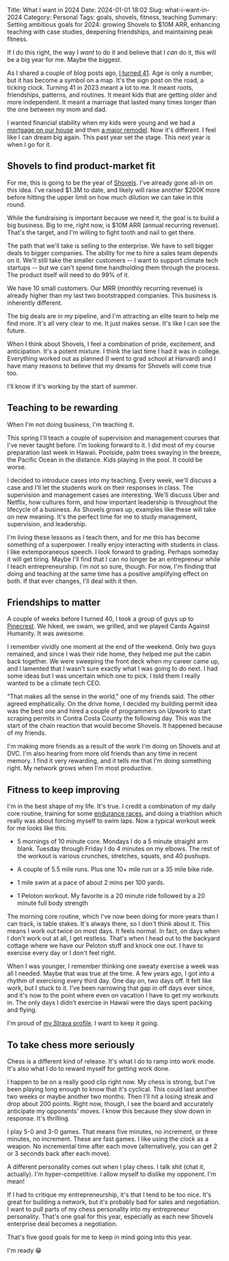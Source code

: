 Title: What I want in 2024
Date: 2024-01-01 18:02
Slug: what-i-want-in-2024
Category: Personal
Tags: goals, shovels, fitness, teaching
Summary: Setting ambitious goals for 2024: growing Shovels to $10M ARR, enhancing teaching with case studies, deepening friendships, and maintaining peak fitness.

If I do this right, the way I *want* to do it and believe that I *can* do it, this will be a big year for me. Maybe the biggest. 

As I shared a couple of blog posts ago, [I turned 41]({filename}happy-41st-birthday-to-me.md). Age is only a number, but it has become a symbol on a map. It's the sign post on the road, a ticking clock. Turning 41 in 2023 meant a lot to me. It meant roots, friendships, patterns, and routines. It meant kids that are getting older and more independent. It meant a marriage that lasted many times longer than the one between my mom and dad.

I wanted financial stability when my kids were young and we had a [mortgage on our house]({filename}an-ode-to-the-suburbs.md) and then [a major remodel]({filename}how-we-did-our-home-addition-and-remodel.md). Now it's different. I feel like I can dream big again. This past year set the stage. This next year is when I go for it.

## Shovels to find product-market fit

For me, this is going to be the year of [Shovels]({filename}business-evaluation-shovels.md). I've already gone all-in on this idea. I've raised $1.3M to date, and likely will raise another $200K more before hitting the upper limit on how much dilution we can take in this round. 

While the fundraising is important because we need it, the goal is to build a big business. Big to me, right now, is $10M ARR (annual recurring revenue). That's the target, and I'm willing to fight tooth and nail to get there.

The path that we'll take is selling to the enterprise. We have to sell bigger deals to bigger companies. The ability for me to hire a sales team depends on it. We'll still take the smaller customers -- I want to support climate tech startups -- but we can't spend time handholding them through the process. The product itself will need to do 99% of it. 

We have 10 small customers. Our MRR (monthly recurring revenue) is already higher than my last two bootstrapped companies. This business is inherently different. 

The big deals are in my pipeline, and I'm attracting an elite team to help me find more. It's all very clear to me. It just makes sense. It's like I can see the future. 

When I think about Shovels, I feel a combination of pride, excitement, and anticipation. It's a potent mixture. I think the last time I had it was in college. Everything worked out as planned (I went to grad school at Harvard) and I have many reasons to believe that my dreams for Shovels will come true too. 

I'll know if it's working by the start of summer. 

## Teaching to be rewarding

When I'm not doing business, I'm teaching it. 

This spring I'll teach a couple of supervision and management courses that I've never taught before. I'm looking forward to it. I did most of my course preparation last week in Hawaii. Poolside, palm trees swaying in the breeze, the Pacific Ocean in the distance. Kids playing in the pool. It could be worse. 

I decided to introduce cases into my teaching. Every week, we'll discuss a case and I'll let the students work on their responses in class. The supervision and management cases are interesting. We'll discuss Uber and Netflix, how cultures form, and how important leadership is throughout the lifecycle of a business. As Shovels grows up, examples like these will take on new meaning. It's the perfect time for me to study management, supervision, and leadership.

I'm living these lessons as I teach them, and for me this has become something of a superpower. I really enjoy interacting with students in class. I like extemporaneous speech. I look forward to grading. Perhaps someday it will get tiring. Maybe I'll find that I can no longer be an entrepreneur while I teach entrepreneurship. I'm not so sure, though. For now, I'm finding that doing and teaching at the same time has a positive amplifying effect on both. If that ever changes, I'll deal with it then. 

## Friendships to matter

A couple of weeks before I turned 40, I took a group of guys up to [Pinecrest]({filename}my-happy-place.md). We hiked, we swam, we grilled, and we played Cards Against Humanity. It was awesome.

I remember vividly one moment at the end of the weekend. Only two guys remained, and since I was their ride home, they helped me put the cabin back together. We were sweeping the front deck when my career came up, and I lamented that I wasn't sure exactly what I was going to do next. I had some ideas but I was uncertain which one to pick. I told them I really wanted to be a climate tech CEO.

"That makes all the sense in the world," one of my friends said. The other agreed emphatically. On the drive home, I decided my building permit idea was the best one and hired a couple of programmers on Upwork to start scraping permits in Contra Costa County the following day. This was the start of the chain reaction that would become Shovels. It happened because of my friends. 

I'm making more friends as a result of the work I'm doing on Shovels and at DVC. I'm also hearing from more old friends than any time in recent memory. I find it very rewarding, and it tells me that I'm doing something right. My network grows when I'm most productive. 

## Fitness to keep improving

I'm in the best shape of my life. It's true. I credit a combination of my daily core routine, training for some [endurance races]({filename}an-exploration-of-deep-exhaustion.md), and doing a triathlon which really was about forcing myself to swim laps. Now a typical workout week for me looks like this:

- 5 mornings of 10 minute core. Mondays I do a 5 minute straight arm blank. Tuesday through Friday I do 4 minutes on my elbows. The rest of the workout is various crunches, stretches, squats, and 40 pushups. 

- A couple of 5.5 mile runs. Plus one 10+ mile run or a 35 mile bike ride.

- 1 mile swim at a pace of about 2 mins per 100 yards.

- 1 Peloton workout. My favorite is a 20 minute ride followed by a 20 minute full body strength

The morning core routine, which I've now been doing for more years than I can track, is table stakes. It's always there, so I don't think about it. This means I work out twice on most days. It feels normal. In fact, on days when I don't work out at all, I get restless. That's when I head out to the backyard cottage where we have our Peloton stuff and knock one out. I have to exercise every day or I don't feel right. 

When I was younger, I remember thinking one sweaty exercise a week was all I needed. Maybe that was true at the time. A few years ago, I got into a rhythm of exercising every third day. One day on, two days off. It felt like work, but I stuck to it. I've been narrowing that gap in off days ever since, and it's now to the point where even on vacation I have to get my workouts in. The only days I didn't exercise in Hawaii were the days spent packing and flying. 

I'm proud of [my Strava profile](https://www.strava.com/athletes/6960326). I want to keep it going. 

## To take chess more seriously

Chess is a different kind of release. It's what I do to ramp into work mode. It's also what I do to reward myself for getting work done. 

I happen to be on a really good clip right now. My chess is strong, but I've been playing long enough to know that it's cyclical. This could last another two weeks or maybe another two months. Then I'll hit a losing streak and drop about 200 points. Right now, though, I see the board and accurately anticipate my opponents' moves. I know this because they slow down in response. It's thrilling. 

I play 5-0 and 3-0 games. That means five minutes, no increment, or three minutes, no increment. These are fast games. I like using the clock as a weapon. No incremental time after each move (alternatively, you can get 2 or 3 seconds back after each move).

A different personality comes out when I play chess. I talk shit (chat it, actually). I'm hyper-competitive. I allow myself to dislike my opponent. I'm mean!

If I had to critique my entrepreneurship, it's that I tend to be too nice. It's great for building a network, but it's probably bad for sales and negotiation. I want to pull parts of my chess personality into my entrepreneur personality. That's one goal for this year, especially as each new Shovels enterprise deal becomes a negotiation.

That's five good goals for me to keep in mind going into this year. 

I'm ready 😁